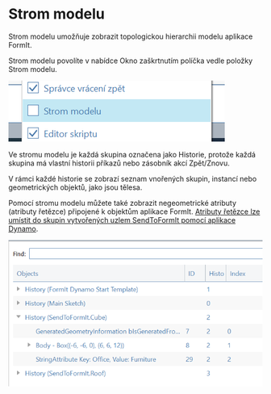 # Strom modelu

Strom modelu umožňuje zobrazit topologickou hierarchii modelu aplikace FormIt.

Strom modelu povolíte v nabídce Okno zaškrtnutím políčka vedle položky Strom modelu.

![](../.gitbook/assets/model-tree-menu.png)

Ve stromu modelu je každá skupina označena jako Historie, protože každá skupina má vlastní historii příkazů nebo zásobník akcí Zpět/Znovu.

V rámci každé historie se zobrazí seznam vnořených skupin, instancí nebo geometrických objektů, jako jsou tělesa.

Pomocí stromu modelu můžete také zobrazit negeometrické atributy \(atributy řetězce\) připojené k objektům aplikace FormIt. [Atributy řetězce lze umístit do skupin vytvořených uzlem SendToFormIt pomocí aplikace Dynamo](https://formit.autodesk.com/page/formit-dynamo#dynamo-formit-nodes).

![](../.gitbook/assets/model-tree-attribute.png)

